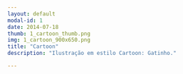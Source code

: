 ```yaml
---
layout: default
modal-id: 1
date: 2014-07-18
thumb: 1_cartoon_thumb.png
img: 1_cartoon_900x650.png
title: "Cartoon"
description: "Ilustração em estilo Cartoon: Gatinho."

---
```

